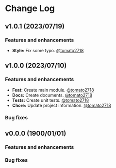 # Change Log
## v1.0.1 (2023/07/19)
### Features and enhancements
- **Style:** Fix some typo. [@tomato2718]


## v1.0.0 (2023/07/10)
### Features and enhancements
- **Feat:** Create main module. [@tomato2718]
- **Docs:** Create documents. [@tomato2718]
- **Tests:** Create unit tests. [@tomato2718]
- **Chore:** Update project information. [@tomato2718]

### Bug fixes

## v0.0.0 (1900/01/01)
### Features and enhancements

### Bug fixes



<!-- Links -->
[@tomato2718]: yveschen2718@gmail.com
